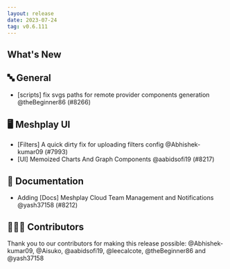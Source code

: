 ```yaml
---
layout: release
date: 2023-07-24
tag: v0.6.111
---
```


## What's New
## 🔤 General
- [scripts] fix svgs paths for remote provider components generation @theBeginner86 (#8266)

## 🖥 Meshplay UI

- [Filters] A quick dirty fix for uploading filters config @Abhishek-kumar09 (#7993)
- [UI] Memoized Charts And Graph Components @aabidsofi19 (#8217)

## 📖 Documentation

- Adding [Docs] Meshplay Cloud Team Management and Notifications @yash37158 (#8212)

## 👨🏽‍💻 Contributors

Thank you to our contributors for making this release possible:
@Abhishek-kumar09, @Aisuko, @aabidsofi19, @leecalcote, @theBeginner86 and @yash37158
